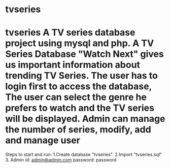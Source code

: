 # tvseries
# tvseries A TV series database project using mysql and php. A TV Series Database "Watch Next" gives us important information about trending TV Series. The user has to login first to access the database, The user can select the genre he prefers to watch and the TV series will be displayed. Admin can manage the number of series, modify, add and manage user

Steps to start and run:
1.Create database "tvseries".
2.Import "tvseries.sql" 
3. Admin id: admin@admin.com
   password: password
